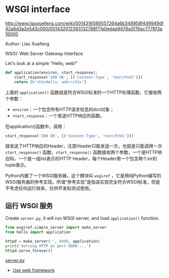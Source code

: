 # WSGI interface

http://www.liaoxuefeng.com/wiki/0014316089557264a6b348958f449949df42a6d3a2e542c000/001432012393132788f71e0edad4676a3f76ac7776f3a16000

Author: Liao Xuefeng

WSGI: Web Server Gateway Interface

Let's look at a simple "Hello, web!"

```python
def application(environ, start_response):
    start_response('200 OK', [('Content-Type', 'text/html')])
    return [b'<h1>Hello, web!</h1>']
```

上面的 `application()` 函数就是符合WSGI标准的一个HTTP处理函数，它接收两个参数：

* `environ`：一个包含所有HTTP请求信息的dict对象；
* `start_response`：一个发送HTTP响应的函数。

在application()函数中，调用：

```python
start_response('200 OK', [('Content-Type', 'text/html')])
```

就发送了HTTP响应的Header，注意Header只能发送一次，也就是只能调用一次 `start_response()` 函数。`start_response()` 函数接收两个参数，一个是HTTP响应码，一个是一组list表示的HTTP Header，每个Header用一个包含两个str的tuple表示。

Python内置了一个WSGI服务器，这个模块叫 `wsgiref` ，它是用纯Python编写的WSGI服务器的参考实现。所谓“参考实现”是指该实现完全符合WSGI标准，但是不考虑任何运行效率，仅供开发和测试使用。

## 运行 WSGI 服务

Create `server.py`, it will run WSGI server, and load `application()` function.

```python
from wsgiref.simple_server import make_server
from hello import application

httpd = make_server('', 8000, application)
print('Serving HTTP on port 8000....')
httpd.serve_forever()
```

[server.py](./scripts/server.py)

* [Use web framework](./web-framework.md)
